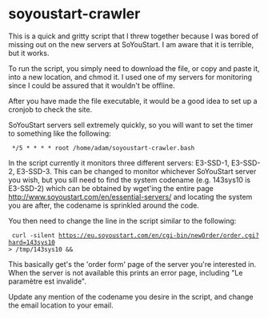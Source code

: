 soyoustart-crawler
==================

This is a quick and gritty script that I threw together because I was bored of missing out on the new servers at SoYouStart. I am aware that it is terrible, but it works.

To run the script, you simply need to download the file, or copy and paste it, into a new location, and chmod it. I used one of my servers for monitoring since I could be assured that it wouldn't be offline.

After you have made the file executable, it would be a good idea to set up a cronjob to check the site.

SoYouStart servers sell extremely quickly, so you will want to set the timer to something like the following:

<code> */5 * * * * root /home/adam/soyoustart-crawler.bash </code>

In the script currently it monitors three different servers: E3-SSD-1, E3-SSD-2, E3-SSD-3. This can be changed to monitor whichever SoYouStart server you wish, but you sill need to find the system codename (e.g. 143sys10 is E3-SSD-2) which can be obtained by wget'ing the entire page http://www.soyoustart.com/en/essential-servers/ and locating the system you are after, the codename is sprinkled around the code.

You then need to change the line in the script similar to the following:

<code> curl -silent https://eu.soyoustart.com/en/cgi-bin/newOrder/order.cgi?hard=143sys10 > /tmp/143sys10 && </code>

This basically get's the 'order form' page of the server you're interested in. When the server is not available this prints an error page, including "Le paramètre est invalide".

Update any mention of the codename you desire in the script, and change the email location to your email.
